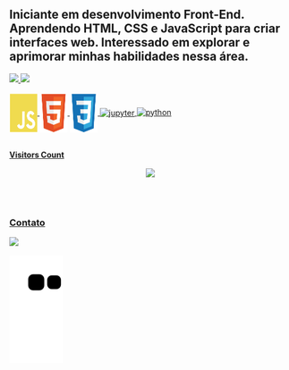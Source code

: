 ## Iniciante em desenvolvimento Front-End. Aprendendo HTML, CSS e JavaScript para criar interfaces web. Interessado em explorar e aprimorar minhas habilidades nessa área.


 <div>
   <a href="https://github.com/walterlorenzo">
   <img height="180em" src="https://github-readme-stats.vercel.app/api?username=walterlorenzo&show_icons=true&theme=dracula&include_all_commits=true&count_private=true"/>
   <img height="180em" src="https://github-readme-stats.vercel.app/api/top-langs/?username=walterlorenzo&layout=compact&langs_count=6&theme=tokyonight"/>

</div>
<div style="display: inline_block"><br>
  <img align="center" alt="Js" height="70" width="50" src="https://raw.githubusercontent.com/devicons/devicon/master/icons/javascript/javascript-plain.svg">
  <img align="center" alt="HTML" height="70" width="50" src="https://raw.githubusercontent.com/devicons/devicon/master/icons/html5/html5-original.svg">
  <img align="center" alt="CSS" height="70" width="50" src="https://raw.githubusercontent.com/devicons/devicon/master/icons/css3/css3-original.svg">
  <img align="center" alt="jupyter" height="70" widht="50" src="https://cdn.jsdelivr.net/gh/devicons/devicon/icons/jupyter/jupyter-original-wordmark.svg">
  <img aligs="center" alt="python" height="70" widht="50" src="https://cdn.jsdelivr.net/gh/devicons/devicon/icons/python/python-original.svg" />
</div>
 <br><p align="centre"><b>Visitors Count</b></p>  
<p align="center"><img align="center" src="https://profile-counter.glitch.me/{walterlorenzo}/count.svg" /></p> 
<br>
 <br>
 
  ### Contato
 
<div> 
 
  <a href="https://www.linkedin.com/in/walter-lorenzo-a83338199/" target="_blank"><img src="https://img.shields.io/badge/-LinkedIn-%230077B5?style=for-the-badge&logo=linkedin&logoColor=white" target="_blank"></a> 
 
  ![Snake animation](https://github.com/walterlorenzo/walterlorenzo/blob/output/github-contribution-grid-snake.svg)

</div>
